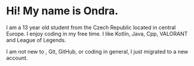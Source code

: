 # Hi! My name is Ondra.  
I am a 13 year old student from the Czech Republic located in central Europe. I enjoy coding in my free time. I like Kotlin, Java, Cpp, VALORANT  
and League of Legends.  
  
I am not new to , Git, GitHub, or coding in general, I just migrated to a new account.
